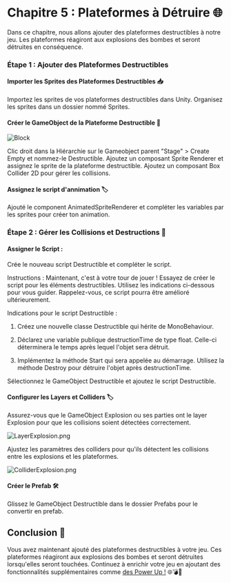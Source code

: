 # Chapitre 5 : Plateformes à Détruire 🌐

Dans ce chapitre, nous allons ajouter des plateformes destructibles à notre jeu. Les plateformes réagiront aux explosions des bombes et seront détruites en conséquence.

### Étape 1 : Ajouter des Plateformes Destructibles

#### Importer les Sprites des Plateformes Destructibles 📥
Importez les sprites de vos plateformes destructibles dans Unity.
Organisez les sprites dans un dossier nommé Sprites.

#### Créer le GameObject de la Plateforme Destructible 🧱

![Block](Images/Block.png)

Clic droit dans la Hiérarchie sur le Gameobject parent "Stage" > Create Empty et nommez-le Destructible.
Ajoutez un composant Sprite Renderer et assignez le sprite de la plateforme destructible.
Ajoutez un composant Box Collider 2D pour gérer les collisions.

#### Assignez le script d'annimation 🏷️

Ajouté le component AnimatedSpriteRenderer et compléter les variables par les sprites pour créer ton animation.

### Étape 2 : Gérer les Collisions et Destructions 🌟

#### Assigner le Script :
Crée le nouveau script Destructible et compléter le script.

Instructions :
Maintenant, c'est à votre tour de jouer ! Essayez de créer le script pour les éléments destructibles. Utilisez les indications ci-dessous pour vous guider. Rappelez-vous, ce script pourra être amélioré ultérieurement.

Indications pour le script Destructible :
 1. Créez une nouvelle classe Destructible qui hérite de MonoBehaviour.

 2. Déclarez une variable publique destructionTime de type float. Celle-ci déterminera le temps après lequel l'objet sera détruit.

 3. Implémentez la méthode Start qui sera appelée au démarrage. Utilisez la méthode Destroy pour détruire l'objet après destructionTime.

Sélectionnez le GameObject Destructible et ajoutez le script Destructible.

#### Configurer les Layers et Colliders 🏷️

Assurez-vous que le GameObject Explosion ou ses parties ont le layer Explosion pour que les collisions soient détectées correctement.

![LayerExplosion.png](Images/LayerExplosion.png)

Ajustez les paramètres des colliders pour qu'ils détectent les collisions entre les explosions et les plateformes.

![ColliderExplosion.png](Images/ColliderExplosion.png)

#### Créer le Prefab 🛠️
Glissez le GameObject Destructible dans le dossier Prefabs pour le convertir en prefab.

## Conclusion 🌟

Vous avez maintenant ajouté des plateformes destructibles à votre jeu. Ces plateformes réagiront aux explosions des bombes et seront détruites lorsqu'elles seront touchées. Continuez à enrichir votre jeu en ajoutant des fonctionnalités supplémentaires comme [des Power Up !](https://github.com/g404-code-gaming/Bomberman2D/blob/main/Création-Du-Jeu/6.powerUp.md) 🌐💣🚀
